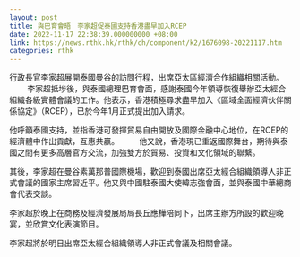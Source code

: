 ```yaml
---
layout: post
title: 與巴育會晤　李家超促泰國支持香港盡早加入RCEP
date: 2022-11-17 22:38:39.000000000 +08:00
link: https://news.rthk.hk/rthk/ch/component/k2/1676098-20221117.htm
categories: rthk
---
```


​行政長官李家超展開泰國曼谷的訪問行程，出席亞太區經濟合作組織相關活動。
　　 
李家超抵埗後，與泰國總理巴育會面，感謝泰國今年領導恢復舉辦亞太經合組織各級實體會議的工作。他表示，香港積極尋求盡早加入《區域全面經濟伙伴關係協定》（RCEP），已於今年1月正式提出加入請求。

他呼籲泰國支持，並指香港可發揮貿易自由開放及國際金融中心地位，在RCEP的經濟體中作出貢獻，互惠共贏。
　　 
他又說，香港現已重返國際舞台，期待與泰國之間有更多高層官方交流，加強雙方於貿易、投資和文化領域的聯繫。
 
其後，李家超在曼谷素萬那普國際機場，歡迎到泰國出席亞太經合組織領導人非正式會議的國家主席習近平。他又與中國駐泰國大使韓志強會面，並與泰國中華總商會代表交談。

李家超於晚上在商務及經濟發展局局長丘應樺陪同下，出席主辦方所設的歡迎晚宴，並欣賞文化表演節目。
 
李家超將於明日出席亞太經合組織領導人非正式會議及相關會議。
